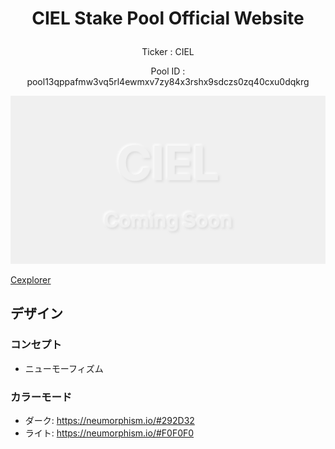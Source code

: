 # <p align="center">CIEL Stake Pool Official Website</p>

<p align="center">Ticker : CIEL</p>
<p align="center">Pool ID : pool13qppafmw3vq5rl4ewmxv7zy84x3rshx9sdczs0zq40cxu0dqkrg</p>

<!-- <div align="center">
    <a href='https://github.com/449sabu/ciel-website/actions'>
    <img src="https://img.shields.io/github/actions/workflow/status/449sabu/poolmanager-docs/deploy-docusaurus.yml?label=Deploy&style=for-the-badge&branch=main">
  </a>
  <a href='https://github.com/449sabu/poolmanager-docs/issues'>
    <img src="https://img.shields.io/github/issues/449sabu/poolmanager-docs?label=Issues&style=for-the-badge">
  </a>
  <a href='https://github.com/449sabu/poolmanager-spb/stargazers'>
    <img src="https://img.shields.io/github/stars/449sabu/poolmanager-spb?label=Stars&style=for-the-badge">
  </a>
    <a href='https://github.com/449sabu/poolmanager-docs/commit/main'>
    <img src="https://img.shields.io/github/last-commit/449sabu/poolmanager-docs?style=for-the-badge">
  </a>
</div> -->

<img src="https://raw.githubusercontent.com/449sabu/ciel-website/main/public/img/ciel-home-image.png" alt="image" title="image">

<!-- Ticker : CIEL  
Pool ID : pool13qppafmw3vq5rl4ewmxv7zy84x3rshx9sdczs0zq40cxu0dqkrg -->

[Cexplorer](https://cexplorer.io/pool/pool13qppafmw3vq5rl4ewmxv7zy84x3rshx9sdczs0zq40cxu0dqkrg)

## デザイン

### コンセプト

- ニューモーフィズム

### カラーモード

- ダーク: https://neumorphism.io/#292D32
- ライト: https://neumorphism.io/#F0F0F0
